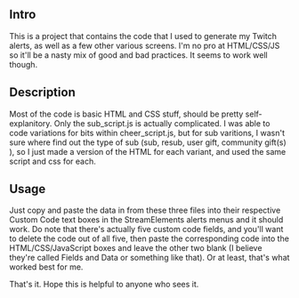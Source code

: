 ## Intro

This is a project that contains the code that I used to generate my Twitch alerts, as well as a few other various screens. I'm no pro at HTML/CSS/JS so it'll be a nasty mix of good and bad practices. It seems to work well though.


## Description

Most of the code is basic HTML and CSS stuff, should be pretty self-explanitory. Only the sub_script.js is actually complicated. I was able to code variations for bits within cheer_script.js, but for sub varitions, I wasn't sure where find out the type of sub (sub, resub, user gift, community gift(s) ), so I just made a version of the HTML for each variant, and used the same script and css for each.


## Usage

Just copy and paste the data in from these three files into their respective Custom Code text boxes in the StreamElements alerts menus and it should work. Do note that there's actually five custom code fields, and you'll want to delete the code out of all five, then paste the corresponding code into the HTML/CSS/JavaScript boxes and leave the other two blank (I believe they're called Fields and Data or something like that). Or at least, that's what worked best for me.

That's it. Hope this is helpful to anyone who sees it.